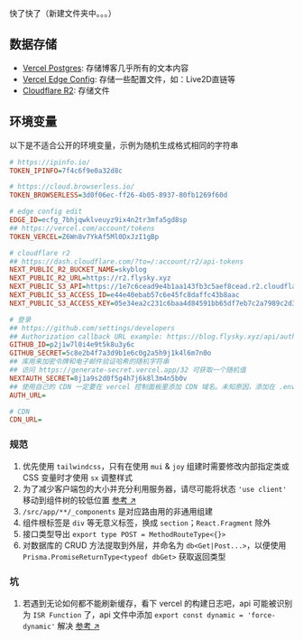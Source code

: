 快了快了（新建文件夹中。。。）

## 数据存储

- [Vercel Postgres](https://vercel.com/docs/storage/vercel-postgres): 存储博客几乎所有的文本内容
- [Vercel Edge Config](https://vercel.com/docs/storage/edge-config): 存储一些配置文件，如：Live2D直链等
- [Cloudflare R2](https://www.cloudflare.com/zh-cn/developer-platform/r2/): 存储文件

## 环境变量

以下是不适合公开的环境变量，示例为随机生成格式相同的字符串

```ini
# https://ipinfo.io/
TOKEN_IPINFO=7f4c6f9e0a32d8c

# https://cloud.browserless.io/
TOKEN_BROWSERLESS=3d0f06ec-ff26-4b05-8937-80fb1269f60d

# edge config edit
EDGE_ID=ecfg_7bhjqwklveuyz9ix4n2tr3mfa5gd8sp
## https://vercel.com/account/tokens
TOKEN_VERCEL=Z6Wn8v7YkAf5Ml0DxJzI1gBp

# cloudflare r2
## https://dash.cloudflare.com/?to=/:account/r2/api-tokens
NEXT_PUBLIC_R2_BUCKET_NAME=skyblog
NEXT_PUBLIC_R2_URL=https://r2.flysky.xyz
NEXT_PUBLIC_S3_API=https://1e7c6cead9e4b1aa143fb3c5aef8cead.r2.cloudflarestorage.com
NEXT_PUBLIC_S3_ACCESS_ID=e44e40ebab57c6e45fc8daffc43b8aac
NEXT_PUBLIC_S3_ACCESS_KEY=05e34ea2c231c6baa4d84591bb65df7eb7c2a7989c2d3d6e8638135c526aa65a

# 登录
## https://github.com/settings/developers
## Authorization callback URL example: https://blog.flysky.xyz/api/auth/callback/github
GITHUB_ID=p2j1w7l0i4e9t5k8u3y6c
GITHUB_SECRET=5c8e2b4f7a3d9b1e6c0g2a5h9j1k4l6m7n0o
## 库用来加密令牌和电子邮件验证哈希的随机字符串
## 访问 https://generate-secret.vercel.app/32 可获取一个随机值
NEXTAUTH_SECRET=8j1a9s2d0f5g4h7j6k8l3m4n5b0v
## 使用自己的 CDN 一定要在 vercel 控制面板里添加 CDN 域名。未知原因，添加在 .env 里无效
AUTH_URL=

# CDN
CDN_URL=
```

### 规范

1. 优先使用 `tailwindcss`，只有在使用 `mui` & `joy` 组建时需要修改内部指定类或 CSS 变量时才使用 `sx` 调整样式
2. 为了减少客户端包的大小并充分利用服务器，请尽可能将状态 `'use client'` 移动到组件树的较低位置 [参考 ↗](https://nextjs.org/docs/getting-started/react-essentials#moving-client-components-to-the-leaves)
3. `/src/app/**/_components` 是对应路由用的非通用组建
4. 组件根标签是 `div` 等无意义标签，换成 `section`；`React.Fragment` 除外
5. 接口类型导出 `export type POST = MethodRouteType<{}>`
6. 对数据库的 CRUD 方法提取到外层，并命名为 `db<Get|Post...>`，以便使用 `Prisma.PromiseReturnType<typeof dbGet>` 获取返回类型

### 坑

1. 若遇到无论如何都不能刷新缓存，看下 vercel 的构建日志吧，api 可能被识别为 `ISR Function` 了，api 文件中添加 `export const dynamic = 'force-dynamic'` 解决 [参考 ↗](https://github.com/vercel/next.js/issues/57632#issuecomment-1806936644)
